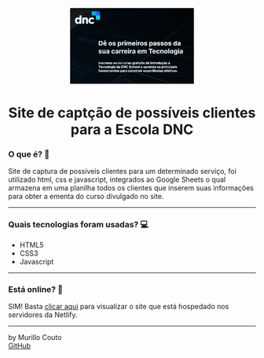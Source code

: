 <div align="center">
	<a href="(https://github.com/MurilloCouto/Landing-Page-DNC)" target="_blank">
		<img src="IntroLandingPageIMG.png" alt="IntroImage" width="50%"/>
	</a>
</div>

<div align="center">
	<h1>Site de captção de possíveis clientes para a Escola DNC</h1>
</div>

### O que é? 🤔
Site de captura de possíveis clientes para um determinado serviço, foi utilizado html, css e javascript, integrados ao Google Sheets o qual armazena em uma planilha todos os clientes que inserem suas informações para obter a ementa do curso divulgado no site.
<hr>

### Quais tecnologias foram usadas? 💻
- HTML5
- CSS3
- Javascript
<hr>

### Está online? 📡
SIM! Basta [clicar aqui](https://landingpagedncschool.netlify.app/) para visualizar o site que está hospedado nos servidores da Netlify.
<hr>

by Murillo Couto<br>
[GitHub](https://github.com/MurilloCouto)
